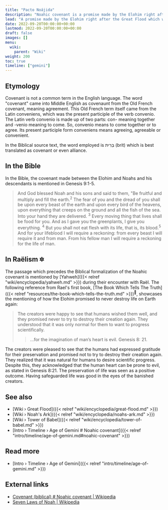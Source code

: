 ```yaml
---
title: "Pacto Noájida"
description: "Noahic covenant is a promise made by the Elohim right after the Great Flood which wiped out almost all life on planet Earth to never let that happen again. The Great Flood was the effects caused by a preventive measure initiated by the opposing Elohim government to end all scientific progress undertaken by the terrestrial human beings which was deemed too dangerous. With the help of a banished faction of Elohim, Noahs and others managed to preserve life by storing genetic source material of all terrestrial species which was safeguarded aboard the Ark, an orbiting spacecraft."
lead: "A promise made by the Elohim right after the Great Flood which wiped out almost all life on planet Earth to never let that happen again. The Great Flood was the effects caused by a preventive measure initiated by the opposing Elohim government to end all scientific progress undertaken by the terrestrial human beings which was deemed too dangerous. With the help of a banished faction of Elohim, Noahs and others managed to preserve life by storing genetic source material of all terrestrial species which was safeguarded aboard the Ark, an orbiting spacecraft."
date: 2022-09-20T00:00:00+00:00
lastmod: 2022-09-20T00:00:00+00:00
draft: false
images: []
menu:
  wiki:
    parent: "Wiki"
weight: 200
toc: true
timeline: ["gemini"]
---
```


## Etymology

Covenant is not a common term in the English language. The word "covenant" came into Middle English as covenaunt from the Old French covenant, meaning agreement. This Old French term itself came from the Latin conveniens, which was the present participle of the verb convenio. The Latin verb convenio is made up of two parts: con- meaning together and -venio meaning to come. So, convenio means to come together or to agree. Its present participle form conveniens means agreeing, agreeable or convenient.

In the Biblical source text, the word employed is בְּרִית (brit) which is best translated as covenant or even alliance.

## In the Bible

In the Bible, the covenant made between the Elohim and Noahs and his descendants is mentioned in Genesis 9:1-5.

> And God blessed Noah and his sons and said to them, "Be fruitful and multiply and fill the earth.<sup>2</sup> The fear of you and the dread of you shall be upon every beast of the earth and upon every bird of the heavens, upon everything that creeps on the ground and all the fish of the sea. Into your hand they are delivered. <sup>3</sup> Every moving thing that lives shall be food for you. And as I gave you the greenplants, I give you everything. <sup>4</sup> But you shall not eat flesh with its life, that is, its blood.<sup>5</sup> And for your lifeblood I will require a reckoning: from every beast I will require it and from man. From his fellow man I will require a reckoning for the life of man.

## In Raëlism 🔯

The passage which precedes the Biblical formalization of the Noahic covenant is mentioned by [Yahweh]({{< relref "wiki/encyclopedia/yahweh.md" >}}) during their encounter with Raël. The following reference from Rael's first book, [The Book Which Tells The Truth]({{< relref "resources/the-book-which-tells-the-truth.md" >}})<sup>📖</sup>, showcases the mentioning of how the Elohim promised to never destroy life on Earth again:

> The creators were happy to see that humans wished them well, and they promised never to try to destroy their creation again. They understood that it was only normal for them to want to progress scientifically.
>
>> ...for the imagination of man’s heart is evil.
>> Genesis 8: 21.

The creators were pleased to see that the humans had expressed gratitude for their preservation and promised not to try to destroy their creation again. They realized that it was natural for humans to desire scientific progress. Despite this, they acknowledged that the human heart can be prone to evil, as stated in Genesis 8:21. The preservation of life was seen as a positive outcome. Having safeguarded life was good in the eyes of the banished creators.

## See also

- [Wiki › Great Flood]({{< relref "wiki/encyclopedia/great-flood.md" >}})
- [Wiki › Noah\'s Ark]({{< relref "wiki/encyclopedia/noahs-ark.md" >}})
- [Wiki › Tower of Babel]({{< relref "wiki/encyclopedia/tower-of-babel.md" >}})
- [Intro › Timeline › Age of Gemini \# Noahic covenant]({{< relref "intro/timeline/age-of-gemini.md#noahic-covenant" >}})

## Read more

- [Intro › Timeline › Age of Gemini]({{< relref "intro/timeline/age-of-gemini.md" >}})

## External links

- [Covenant (biblical) # Noahic covenant | Wikipedia](https://en.wikipedia.org/wiki/Covenant_%28biblical%29#Noahic_covenant)
- [Seven Laws of Noah | Wikipedia](https://en.wikipedia.org/wiki/Seven_Laws_of_Noah)
